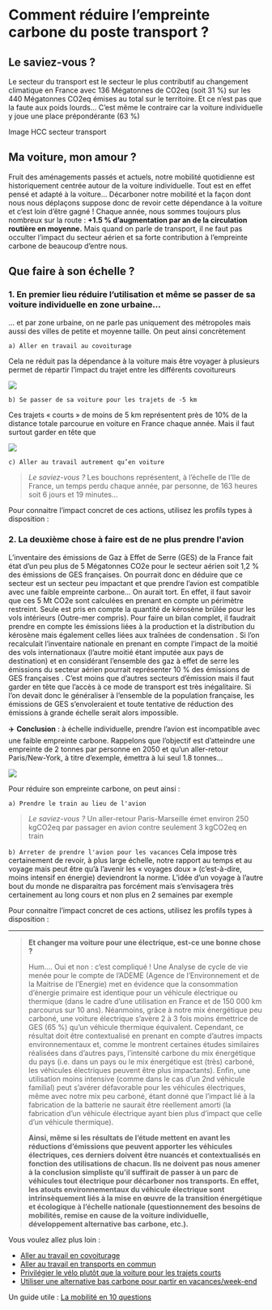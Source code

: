 # **Comment réduire l’empreinte carbone du poste transport ?**

## Le saviez-vous ?

Le secteur du transport est le secteur le plus contributif au changement climatique en France avec 136 Mégatonnes de CO2eq (soit 31 %) sur les 440 Mégatonnes CO2eq émises au total sur le territoire.
Et ce n’est pas que la faute aux poids lourds… C’est même le contraire car la voiture individuelle y joue une place prépondérante (63 %)

Image HCC secteur transport

## Ma voiture, mon amour ?

Fruit des aménagements passés et actuels, notre mobilité quotidienne est historiquement centrée autour de la voiture individuelle. Tout est en effet pensé et adapté à la voiture…
Décarboner notre mobilité et la façon dont nous nous déplaçons suppose donc de revoir cette dépendance à la voiture et c’est loin d’être gagné ! Chaque année, nous sommes toujours plus nombreux sur la route : **+1.5 % d’augmentation par an de la circulation routière en moyenne.**
Mais quand on parle de transport, il ne faut pas occulter l’impact du secteur aérien et sa forte contribution à l’empreinte carbone de beaucoup d’entre nous.

## **Que faire à son échelle ?**

### 1. En premier lieu réduire l’utilisation et même se passer de sa voiture individuelle en zone urbaine...

... et par zone urbaine, on ne parle pas uniquement des métropoles mais aussi des villes de petite et moyenne taille. On peut ainsi concrètement

`a) Aller en travail au covoiturage`

Cela ne réduit pas la dépendance à la voiture mais être voyager à plusieurs permet de répartir l’impact du trajet entre les différents covoitureurs

![](https://ecolab-data.netlify.app/images/Chiffres-clefs_covoitDT.png)

`b) Se passer de sa voiture pour les trajets de -5 km`

Ces trajets « courts » de moins de 5 km représentent près de 10% de la distance totale parcourue en voiture en France chaque année. Mais il faut surtout garder en tête que

![](https://ecolab-data.netlify.app/images/Chiffres-cles_privilegier_velo_a_voiture_5km_v2.png)

`c) Aller au travail autrement qu’en voiture`

> _Le saviez-vous ?_
> Les bouchons représentent, à l’échelle de l’Ile de France, un temps perdu chaque année, par personne, de 163 heures soit 6 jours et 19 minutes…

Pour connaitre l’impact concret de ces actions, utilisez les profils types à disposition :

### 2. La deuxième chose à faire est de ne plus prendre l'avion

L’inventaire des émissions de Gaz à Effet de Serre (GES) de la France fait état d’un peu plus de 5 Mégatonnes CO2e pour le secteur aérien soit 1,2 % des émissions de GES françaises. On pourrait donc en déduire que ce secteur est un secteur peu impactant et que prendre l’avion est compatible avec une faible empreinte carbone… On aurait tort.
En effet, il faut savoir que ces 5 Mt CO2e sont calculées en prenant en compte un périmètre restreint. Seule est pris en compte la quantité de kérosène brûlée pour les vols intérieurs (Outre-mer compris). Pour faire un bilan complet, il faudrait prendre en compte les émissions liées à la production et la distribution du kérosène mais également celles liées aux traînées de condensation .
Si l’on recalculait l’inventaire nationale en prenant en compte l’impact de la moitié des vols internationaux (l’autre moitié étant imputée aux pays de destination) et en considérant l’ensemble des gaz à effet de serre les émissions du secteur aérien pourrait représenter 10 % des émissions de GES françaises . C’est moins que d’autres secteurs d’émission mais il faut garder en tête que l’accès à ce mode de transport est très inégalitaire. Si l’on devait donc le généraliser à l’ensemble de la population française, les émissions de GES s’envoleraient et toute tentative de réduction des émissions à grande échelle serait alors impossible.

✈️ **Conclusion** : à échelle individuelle, prendre l’avion est incompatible avec une faible empreinte carbone. Rappelons que l’objectif est d’atteindre une empreinte de 2 tonnes par personne en 2050 et qu’un aller-retour Paris/New-York, à titre d’exemple, émettra à lui seul 1.8 tonnes…

![](https://ecolab-data.netlify.app/images/Chiffres-clefs_alternatives_bas_carbones_vacances_week-end_v2.png)

Pour réduire son empreinte carbone, on peut ainsi :

`a) Prendre le train au lieu de l'avion`

> _Le saviez-vous ?_
> Un aller-retour Paris-Marseille émet environ 250 kgCO2eq par passager en avion contre seulement 3 kgCO2eq en train

`b) Arreter de prendre l'avion pour les vacances`
Cela impose très certainement de revoir, à plus large échelle, notre rapport au temps et au voyage mais peut être qu’à l’avenir les « voyages doux » (c’est-à-dire, moins intensif en énergie) deviendront la norme. L’idée d’un voyage à l’autre bout du monde ne disparaitra pas forcément mais s’envisagera très certainement au long cours et non plus en 2 semaines par exemple

Pour connaitre l’impact concret de ces actions, utilisez les profils types à disposition :

---

> **Et changer ma voiture pour une électrique, est-ce une bonne chose ?**
>
> Hum…. Oui et non : c’est compliqué !
> Une Analyse de cycle de vie menée pour le compte de l’ADEME (Agence de l’Environnement et de la Maitrise de l’Energie) met en évidence que la consommation d’énergie primaire est identique pour un véhicule électrique ou thermique (dans le cadre d’une utilisation en France et de 150 000 km parcourus sur 10 ans). Néanmoins, grâce à notre mix énergétique peu carboné, une voiture électrique s’avère 2 à 3 fois moins émettrice de GES (65 %) qu’un véhicule thermique équivalent. Cependant, ce résultat doit être contextualisé en prenant en compte d’autres impacts environnementaux et, comme le montrent certaines études similaires réalisées dans d’autres pays, l’intensité carbone du mix énergétique du pays (i.e. dans un pays ou le mix énergétique est (très) carboné, les véhicules électriques peuvent être plus impactants). Enfin, une utilisation moins intensive (comme dans le cas d’un 2nd véhicule familial) peut s’avérer défavorable pour les véhicules électriques, même avec notre mix peu carboné, étant donné que l’impact lié à la fabrication de la batterie ne saurait être réellement amorti (la fabrication d’un véhicule électrique ayant bien plus d’impact que celle d’un véhicule thermique).
>
> **Ainsi, même si les résultats de l’étude mettent en avant les réductions d’émissions que peuvent apporter les véhicules électriques, ces derniers doivent être nuancés et contextualisés en fonction des utilisations de chacun. Ils ne doivent pas nous amener à la conclusion simpliste qu’il suffirait de passer à un parc de véhicules tout électrique pour décarboner nos transports. En effet, les atouts environnementaux du véhicule électrique sont intrinsèquement liés à la mise en œuvre de la transition énergétique et écologique à l’échelle nationale (questionnement des besoins de mobilités, remise en cause de la voiture individuelle, développement alternative bas carbone, etc.).**

Vous voulez allez plus loin :

- [Aller au travail en covoiturage](https://nosgestesclimat.fr/actions/plus/transport/boulot/covoiturage)
- [Aller au travail en transports en commun](https://nosgestesclimat.fr/actions/plus/transport/boulot/commun)
- [Privilégier le vélo plutôt que la voiture pour les trajets courts](https://nosgestesclimat.fr/actions/plus/transport/v%C3%A9lo-plut%C3%B4t-que-voiture)
- [Utiliser une alternative bas carbone pour partir en vacances/week-end](https://nosgestesclimat.fr/actions/plus/transport/arr%C3%AAter-l'avion)

Un guide utile : [La mobilité en 10 questions](https://librairie.ademe.fr/mobilite-et-transport/3859-la-mobilite-en-10-questions-9791029716126.html)
